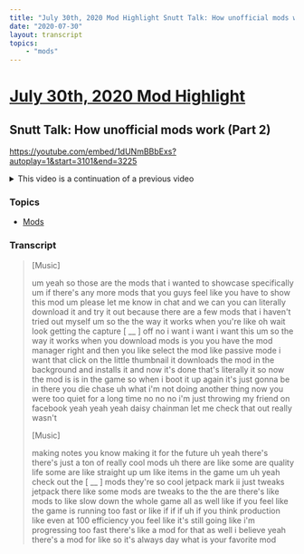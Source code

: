 ```yaml
---
title: "July 30th, 2020 Mod Highlight Snutt Talk: How unofficial mods work (Part 2)"
date: "2020-07-30"
layout: transcript
topics:
    - "mods"
---
```

# [July 30th, 2020 Mod Highlight](../2020-07-30.md)
## Snutt Talk: How unofficial mods work (Part 2)
https://youtube.com/embed/1dUNmBBbExs?autoplay=1&start=3101&end=3225
<details>
<summary>This video is a continuation of a previous video</summary>

* [July 30th, 2020 Mod Highlight Snutt Talk: How unofficial mods work (Part 1)](./yt-1dUNmBBbExs,158.1,644.481447.md) [https://youtube.com/embed/1dUNmBBbExs?autoplay=1&start=158&end=645](https://youtube.com/embed/1dUNmBBbExs?autoplay=1&start=158&end=645)
</details>


### Topics
* [Mods](../topics/mods.md)

### Transcript

> [Music]
>
> um yeah so those are the mods that i wanted to showcase specifically um if there's any more mods that you guys feel like you have to show this mod um please let me know in chat and we can you can literally download it and try it out because there are a few mods that i haven't tried out myself um so the the way it works when you're like oh wait look getting the capture [ __ ] off no i want i want i want this um so the way it works when you download mods is you you have the mod manager right and then you like select the mod like passive mode i want that click on the little thumbnail it downloads the mod in the background and installs it and now it's done that's literally it so now the mod is is in the game so when i boot it up again it's just gonna be in there you die chase uh what i'm not doing another thing now you were too quiet for a long time no no no i'm just throwing my friend on facebook yeah yeah yeah daisy chainman let me check that out really wasn't
>
> [Music]
>
> making notes you know making it for the future uh yeah there's there's just a ton of really cool mods uh there are like some are quality life some are like straight up um like items in the game um uh yeah check out the [ __ ] mods they're so cool jetpack mark ii just tweaks jetpack there like some mods are tweaks to the the are there's like mods to like slow down the whole game all as well like if you feel like the game is running too fast or like if if if uh if you think production like even at 100 efficiency you feel like it's still going like i'm progressing too fast there's like a mod for that as well i believe yeah there's a mod for like so it's always day what is your favorite mod
